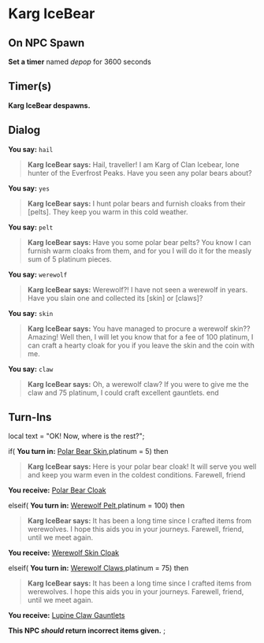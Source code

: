 # Karg IceBear
## On NPC Spawn

 **Set a timer** named *depop* for 3600 seconds
## Timer(s)

**Karg IceBear despawns.**
## Dialog

**You say:** `hail`



>**Karg IceBear says:** Hail, traveller! I am Karg of Clan Icebear, lone hunter of the Everfrost Peaks. Have you seen any polar bears about?

**You say:** `yes`



>**Karg IceBear says:** I hunt polar bears and furnish cloaks from their [pelts]. They keep you warm in this cold weather.

**You say:** `pelt`



>**Karg IceBear says:** Have you some polar bear pelts? You know I can furnish warm cloaks from them, and for you I will do it for the measly sum of 5 platinum pieces.

**You say:** `werewolf`



>**Karg IceBear says:** Werewolf?! I have not seen a werewolf in years. Have you slain one and collected its [skin] or [claws]?

**You say:** `skin`



>**Karg IceBear says:** You have managed to procure a werewolf skin?? Amazing! Well then, I will let you know that for a fee of 100 platinum, I can craft a hearty cloak for you if you leave the skin and the coin with me.
 
**You say:** `claw`



>**Karg IceBear says:** Oh, a werewolf claw? If you were to give me the claw and 75 platinum, I could craft excellent gauntlets.
end

## Turn-Ins



local text = "OK! Now, where is the rest?";


if( **You turn in:** [Polar Bear Skin](/item/13761),platinum = 5) then 


>**Karg IceBear says:** Here is your polar bear cloak! It will serve you well and keep you warm even in the coldest conditions. Farewell, friend



 **You receive:**  [Polar Bear Cloak](/item/2912) 

elseif( **You turn in:** [Werewolf Pelt](/item/13714),platinum = 100) then 


>**Karg IceBear says:** It has been a long time since I crafted items from werewolves. I hope this aids you in your journeys. Farewell, friend, until we meet again.



 **You receive:**  [Werewolf Skin Cloak](/item/2401) 




elseif( **You turn in:** [Werewolf Claws](/item/13715),platinum = 75) then 


>**Karg IceBear says:** It has been a long time since I crafted items from werewolves. I hope this aids you in your journeys. Farewell, friend, until we meet again.


 **You receive:**  [Lupine Claw Gauntlets](/item/2402) 




**This NPC *should* return incorrect items given.**
;
